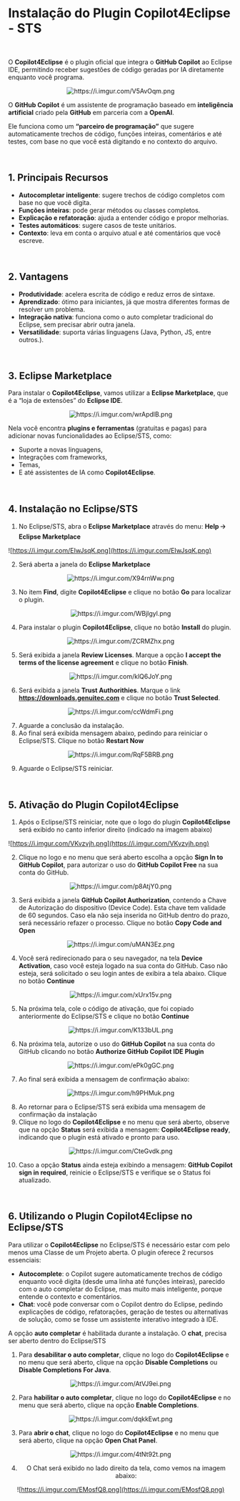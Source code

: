 <h1>Instalação do Plugin Copilot4Eclipse - STS</h1>

<br />

O **Copilot4Eclipse** é o plugin oficial que integra o **GitHub Copilot** ao Eclipse IDE, permitindo receber sugestões de código geradas por IA diretamente enquanto você programa.

<div align="center"><img src="https://i.imgur.com/V5AvOqm.png" alt="https://i.imgur.com/V5AvOqm.png" /></div>

O **GitHub Copilot** é um assistente de programação baseado em **inteligência artificial** criado pela **GitHub** em parceria com a **OpenAI**.

Ele funciona como um **“parceiro de programação”** que sugere automaticamente trechos de código, funções inteiras, comentários e até testes, com base no que você está digitando e no contexto do arquivo.

<br />

<h2>1. Principais Recursos</h2>



- **Autocompletar inteligente**: sugere trechos de código completos com base no que você digita.
- **Funções inteiras**: pode gerar métodos ou classes completos.
- **Explicação e refatoração**: ajuda a entender código e propor melhorias.
- **Testes automáticos**: sugere casos de teste unitários.
- **Contexto**: leva em conta o arquivo atual e até comentários que você escreve.

<br />

<h2>2. Vantagens</h2>



- **Produtividade**: acelera escrita de código e reduz erros de sintaxe.
- **Aprendizado**: ótimo para iniciantes, já que mostra diferentes formas de resolver um problema.
- **Integração nativa**: funciona como o auto completar tradicional do Eclipse, sem precisar abrir outra janela.
- **Versatilidade**: suporta várias linguagens (Java, Python, JS, entre outros.).

<br />

<h2>3. Eclipse Marketplace</h2>



Para instalar o **Copilot4Eclipse**, vamos utilizar a **Eclipse Marketplace**, que é a “loja de extensões” do **Eclipse IDE**.

<div align="center"><img src="https://i.imgur.com/wrApdlB.png" alt="https://i.imgur.com/wrApdlB.png" /></div>

Nela você encontra **plugins e ferramentas** (gratuitas e pagas) para adicionar novas funcionalidades ao Eclipse/STS, como:

- Suporte a novas linguagens,
- Integrações com frameworks,
- Temas,
- E até assistentes de IA como **Copilot4Eclipse**.

<br />

<h2>4. Instalação no Eclipse/STS</h2>



1. No Eclipse/STS, abra o **Eclipse Marketplace** através do menu: **Help 🡢 Eclipse Marketplace**

![https://i.imgur.com/EIwJsqK.png](https://i.imgur.com/EIwJsqK.png)

2. Será aberta a janela do **Eclipse Marketplace**

<div align="center"><img src="https://i.imgur.com/X94rnWw.png" alt="https://i.imgur.com/X94rnWw.png" /></div>

3. No item **Find**, digite **Copilot4Eclipse** e clique no botão **Go** para localizar o plugin.

<div align="center"><img src="https://i.imgur.com/WBjlgyl.png" alt="https://i.imgur.com/WBjlgyl.png" /></div>

4. Para instalar o plugin **Copilot4Eclipse**, clique no botão **Install** do plugin.

<div align="center"><img src="https://i.imgur.com/ZCRMZhx.png" alt="https://i.imgur.com/ZCRMZhx.png" /></div>

5. Será exibida a janela **Review Licenses**. Marque a opção **I accept the terms of the license agreement** e clique no botão **Finish**.

<div align="center"><img src="https://i.imgur.com/klQ6JoY.png" alt="https://i.imgur.com/klQ6JoY.png" /></div>

6. Será exibida a janela **Trust Authorithies**. Marque o link **https://downloads.genuitec.com** e clique no botão **Trust Selected**.

<div align="center"><img src="https://i.imgur.com/ccWdmFi.png" alt="https://i.imgur.com/ccWdmFi.png" /></div>

7. Aguarde a conclusão da instalação.
8. Ao final será exibida mensagem abaixo, pedindo para reiniciar o Eclipse/STS. Clique no botão **Restart Now**

<div align="center"><img src="https://i.imgur.com/RqF5BRB.png" alt="https://i.imgur.com/RqF5BRB.png" /></div>

9. Aguarde o Eclipse/STS reiniciar.

<br />

<h2>5. Ativação do Plugin Copilot4Eclipse</h2>



1. Após o Eclipse/STS reiniciar, note que o logo do plugin **Copilot4Eclipse** será exibido no canto inferior direito (indicado na imagem abaixo)

![https://i.imgur.com/VKvzvjh.png](https://i.imgur.com/VKvzvjh.png)

2. Clique no logo e no menu que será aberto escolha a opção **Sign In to GitHub Copilot**, para autorizar o uso do **GitHub Copilot Free** na sua conta do GitHub.

<div align="center"><img src="https://i.imgur.com/p8AtjY0.png" alt="https://i.imgur.com/p8AtjY0.png" /></div>

3. Será exibida a janela **GitHub Copilot Authorization**, contendo a Chave de Autorização do dispositivo (Device Code). Esta chave tem validade de 60 segundos. Caso ela não seja inserida no GitHub dentro do prazo, será necessário refazer o processo. Clique no botão **Copy Code and Open**

<div align="center"><img src="https://i.imgur.com/uMAN3Ez.png" alt="https://i.imgur.com/uMAN3Ez.png" /></div>

4. Você será redirecionado para o seu navegador, na tela **Device Activation**, caso você esteja logado na sua conta do GitHub. Caso não esteja, será solicitado o seu login antes de exibira a tela abaixo. Clique no botão **Continue**

<div align="center"><img src="https://i.imgur.com/xUrx15v.png" alt="https://i.imgur.com/xUrx15v.png" /></div>

5. Na próxima tela, cole o código de ativação, que foi copiado anteriormente do Eclipse/STS e clique no botão **Continue**

<div align="center"><img src="https://i.imgur.com/K133bUL.png" alt="https://i.imgur.com/K133bUL.png" /></div>

6. Na próxima tela, autorize o uso do **GitHub Copilot** na sua conta do GitHub clicando no botão **Authorize GitHub Copilot IDE Plugin**

<div align="center"><img src="https://i.imgur.com/ePk0gGC.png" alt="https://i.imgur.com/ePk0gGC.png" /></div>

7. Ao final será exibida a mensagem de confirmação abaixo:

<div align="center"><img src="https://i.imgur.com/h9PHMuk.png" alt="https://i.imgur.com/h9PHMuk.png" /></div>

8. Ao retornar para o Eclipse/STS será exibida uma mensagem de confirmação da instalação
9. Clique no logo do **Copilot4Eclipse** e no menu que será aberto, observe que na opção **Status** será exibida a mensagem: **Copilot4Eclipse ready**, indicando que o plugin está ativado e pronto para uso.

<div align="center"><img src="https://i.imgur.com/CteGvdk.png" alt="https://i.imgur.com/CteGvdk.png" /></div>

10. Caso a opção **Status** ainda esteja exibindo a mensagem: **GitHub Copilot sign in required**, reinicie o Eclipse/STS e verifique se o Status foi atualizado.

<br />

<h2>6. Utilizando o Plugin Copilot4Eclipse no Eclipse/STS</h2>



Para utilizar o **Copilot4Eclipse** no Eclipse/STS é necessário estar com pelo menos uma Classe de um Projeto aberta. O plugin oferece 2 recursos essenciais:

- **Autocomplete**: o Copilot sugere automaticamente trechos de código enquanto você digita (desde uma linha até funções inteiras), parecido com o auto completar do Eclipse, mas muito mais inteligente, porque entende o contexto e comentários.
- **Chat**: você pode conversar com o Copilot dentro do Eclipse, pedindo explicações de código, refatorações, geração de testes ou alternativas de solução, como se fosse um assistente interativo integrado à IDE.

A opção **auto completar** é habilitada durante a instalação. O **chat**, precisa ser aberto dentro do Eclipse/STS

1. Para **desabilitar o auto completar**, clique no logo do **Copilot4Eclipse** e no menu que será aberto, clique na opção **Disable Completions**  ou **Disable Completions For Java**.

<div align="center"><img src="https://i.imgur.com/AtVJ9ei.png" alt="https://i.imgur.com/AtVJ9ei.png" /></div>

2. Para **habilitar o auto completar**, clique no logo do **Copilot4Eclipse** e no menu que será aberto, clique na opção **Enable Completions**.

<div align="center"><img src="https://i.imgur.com/dqkkEwt.png" alt="https://i.imgur.com/dqkkEwt.png" /></div>

3. Para **abrir o chat**, clique no logo do **Copilot4Eclipse** e no menu que será aberto, clique na opção **Open Chat Panel**.

<div align="center"><img src="https://i.imgur.com/4tNt92t.png" alt="https://i.imgur.com/4tNt92t.png" />

4. O Chat será exibido no lado direito da tela, como vemos na imagem abaixo:

![https://i.imgur.com/EMosfQ8.png](https://i.imgur.com/EMosfQ8.png)
